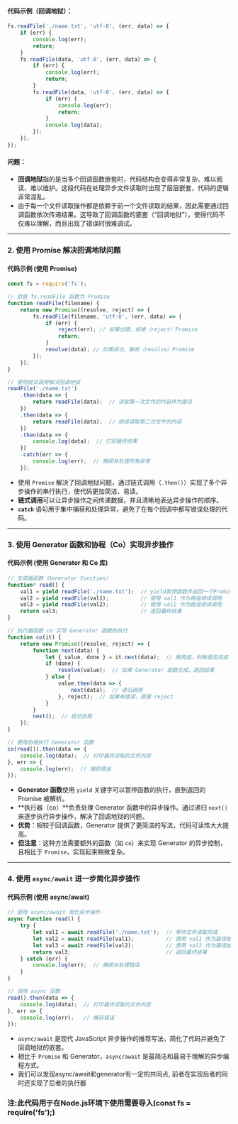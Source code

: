 #### 代码示例（回调地狱）：

```javascript
fs.readFile('./name.txt', 'utf-8', (err, data) => {
    if (err) {
        console.log(err);
        return;
    }
    fs.readFile(data, 'utf-8', (err, data) => {
        if (err) {
            console.log(err);
            return;
        }
        fs.readFile(data, 'utf-8', (err, data) => {
            if (err) {
                console.log(err);
                return;
            }
            console.log(data);
        });
    });
});
```

#### **问题**：

- **回调地狱**指的是当多个回调函数嵌套时，代码结构会变得非常复杂、难以阅读、难以维护。这段代码在处理异步文件读取时出现了层层嵌套，代码的逻辑非常混乱。
- 由于每一个文件读取操作都是依赖于前一个文件读取的结果，因此需要通过回调函数依次传递结果。这导致了回调函数的嵌套（“回调地狱”），使得代码不仅难以理解，而且出现了错误时很难调试。

------

### **2. 使用 Promise 解决回调地狱问题**

#### **代码示例 (使用 Promise)**

```javascript
const fs = require('fs');

// 封装 fs.readFile 函数为 Promise
function readFile(filename) {
    return new Promise((resolve, reject) => {
        fs.readFile(filename, 'utf-8', (err, data) => {
            if (err) {
                reject(err); // 如果出错，拒绝（reject）Promise
                return;
            }
            resolve(data); // 如果成功，解析（resolve）Promise
        });
    });
}

// 使用链式调用解决回调地狱
readFile('./name.txt')
    .then(data => {
        return readFile(data);  // 读取第一次文件的内容作为路径
    })
    .then(data => {
        return readFile(data);  // 继续读取第二次文件的内容
    })
    .then(data => {
        console.log(data);  // 打印最终结果
    })
    .catch(err => {
        console.log(err);  // 捕获并处理所有异常
    });
```

- 使用 `Promise` 解决了回调地狱问题，通过链式调用（`.then()`）实现了多个异步操作的串行执行，使代码更加简洁、易读。
- **链式调用**可以让异步操作之间传递数据，并且清晰地表达异步操作的顺序。
- **`catch`** 语句用于集中捕获和处理异常，避免了在每个回调中都写错误处理的代码。

------

### **3. 使用 Generator 函数和协程（Co）实现异步操作**

#### **代码示例 (使用 Generator 和 Co 库)**

```javascript
// 生成器函数（Generator Function）
function* read() {
    val1 = yield readFile('./name.txt');  // yield暂停函数并返回一个Promise
    val2 = yield readFile(val1);          // 使用 val1 作为路径继续调用
    val3 = yield readFile(val2);          // 使用 val2 作为路径继续调用
    return val3;                          // 返回最终结果
}

// 执行器函数 co 实现 Generator 函数的执行
function co(it) {
    return new Promise((resolve, reject) => {
        function next(data) {
            let { value, done } = it.next(data);  // 解构值，判断是否完成
            if (done) {
                resolve(value);  // 如果 Generator 函数完成，返回结果
            } else {
                value.then(data => {
                    next(data);  // 递归调用
                }, reject);  // 如果有错误，直接 reject
            }
        }
        next();  // 启动协程
    });
}

// 使用协程执行 Generator 函数
co(read()).then(data => {
    console.log(data);  // 打印最终读取的文件内容
}, err => {
    console.log(err);  // 捕获错误
});
```

- **Generator 函数**使用 `yield` 关键字可以暂停函数的执行，直到返回的 Promise 被解析。
- **执行器（co）**负责处理 Generator 函数中的异步操作。通过递归 `next()` 来逐步执行异步操作，解决了回调地狱的问题。
- **优势**：相较于回调函数，Generator 提供了更简洁的写法，代码可读性大大提高。
- **但注意**：这种方法需要额外的函数（如 `co`）来实现 Generator 的异步控制，且相比于 `Promise`，实现起来稍微复杂。

------

### **4. 使用 `async/await` 进一步简化异步操作**

#### **代码示例 (使用 async/await)**

```JavaScript
// 使用 async/await 简化异步操作
async function read() {
    try {
        let val1 = await readFile('./name.txt');  // 等待文件读取完成
        let val2 = await readFile(val1);          // 使用 val1 作为路径继续读取
        let val3 = await readFile(val2);          // 使用 val2 作为路径继续读取
        return val3;                              // 返回最终结果
    } catch (err) {
        console.log(err);  // 捕获并处理错误
    }
}

// 调用 async 函数
read().then(data => {
    console.log(data);  // 打印最终读取的文件内容
}, err => {
    console.log(err);   // 捕获错误
});
```

- `async/await` 是现代 JavaScript 异步操作的推荐写法，简化了代码并避免了回调地狱的嵌套。
- 相比于 `Promise` 和 Generator，`async/await` 是最简洁和最易于理解的异步编程方式。
- 我们可以发现async/await和generator有一定的共同点, 前者在实现后者的同时还实现了后者的执行器

### 注:此代码用于在Node.js环境下使用需要导入(const fs = require('fs');)